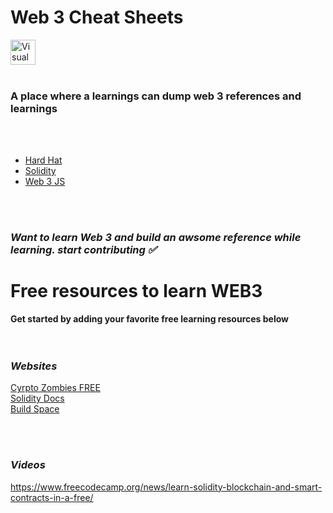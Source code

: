 # Web 3 Cheat Sheets


<img align="middle" alt="Visual Studio Code" width="40px" src="https://cdn.jsdelivr.net/gh/devicons/devicon/icons/solidity/solidity-original.svg" style="padding-right:10px;" />

<br />
<br />

### A place where a learnings can dump web 3 references and learnings

<br />
<br />

- [Hard Hat](./learn-hardhat.md)
- [Solidity](./learn-solidity.md)
- [Web 3 JS](./learn-web3js.md)


<br />
<br />




### *Want to learn Web 3 and build an awsome reference while learning. start contributing ✅*


# Free resources to learn WEB3  

**Get started by adding your favorite free learning resources below**
<br/>
<br/>
<br/>
### *Websites*

[Cyrpto Zombies FREE](https://cryptozombies.io/)<br />
[Solidity Docs](https://docs.soliditylang.org/en/develop/introduction-to-smart-contracts.html)<br />
[Build Space](https://buildspace.so/)<br />


<br/>
<br/>

### *Videos* 

https://www.freecodecamp.org/news/learn-solidity-blockchain-and-smart-contracts-in-a-free/
